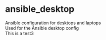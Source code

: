# ansible_desktop
Ansible configuration for desktops and laptops<br>
Used for the Ansible desktop config<br>
This is a test3
